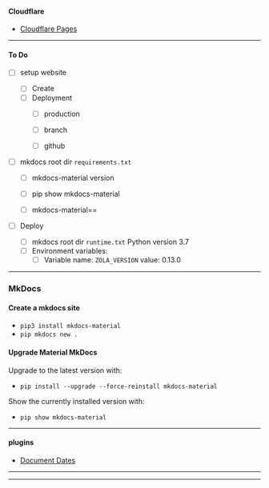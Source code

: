 

#### Cloudflare 

- [Cloudflare Pages](https://starfallprojects.co.uk/projects/deploy-host-docs/deploy-mkdocs-material-cloudflare/)

---

#### To Do
  - [ ] setup website
      - [ ] Create
      - [ ] Deployment
          - [ ] production
          - [ ] branch
          - [ ] github


  - [ ] mkdocs root dir `requirements.txt` 

      - [ ] mkdocs-material version  
    
      - [ ] pip show mkdocs-material  

      - [ ] mkdocs-material==<mkdocs-material version>


  - [ ] Deploy
    - [ ] mkdocs root dir `runtime.txt` Python version 3.7  
    - [ ] Environment variables:  
         - [ ] Variable name: `ZOLA_VERSION` value: 0.13.0

---

### MkDocs

#### Create a mkdocs site

  -  `pip3 install mkdocs-material`
  -  `pip mkdocs new .`  
  
#### Upgrade Material MkDocs

Upgrade to the latest version with:

-  `pip install --upgrade --force-reinstall mkdocs-material`

Show the currently installed version with:

-  `pip show mkdocs-material`

---

#### plugins

- [Document Dates](https://squidfunk.github.io/mkdocs-material/setup/adding-a-git-repository/#document-dates)

---

---
